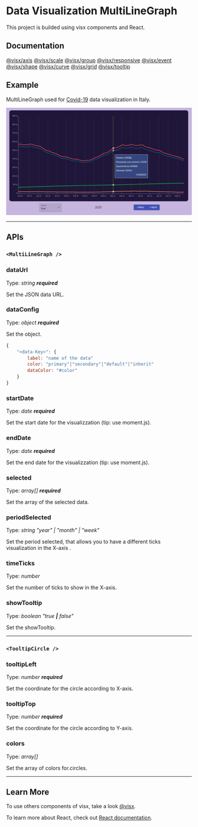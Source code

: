 # Data Visualization MultiLineGraph
This project is builded using visx components and React.

## Documentation
[@visx/axis](https://airbnb.io/visx/docs/axis) [@visx/scale](https://airbnb.io/visx/docs/scale) [@visx/group](https://airbnb.io/visx/docs/group) [@visx/responsive](https://airbnb.io/visx/docs/responsive) [@visx/event](https://airbnb.io/visx/docs/event) [@visx/shape](https://airbnb.io/visx/docs/shape) [@visx/curve](https://airbnb.io/visx/docs/curve) [@visx/grid](https://airbnb.io/visx/docs/grid)
[@visx/tooltip](https://airbnb.io/visx/docs/tooltip)

## Example
MultiLineGraph used for [Covid-19](https://github.com/pcm-dpc/COVID-19) data visualization in Italy.

![MultiLineGraph of the Covid](https://github.com/TuscioWang/covid19-data-visualization/blob/4401804c0cf691ed713528808addfd651b7cb56a/public/GraphCovid.PNG)
________________________________________________________________________________
## APIs
### `<MultiLineGraph />`
### dataUrl
Type: _string **required**_

Set the JSON data URL. 
### dataConfig
Type: _object **required**_

Set the object.
```js
{ 
    "<data-Key>": {
        label: "name of the data"
        color: "primary"|"secondary"|"default"|"inherit"
        dataColor: "#color"
    }
}
```
### startDate
Type: _date **required**_

Set the start date for the visualizzation (tip: use moment.js).
### endDate
Type: _date **required**_

Set the end date for the visualizzation (tip: use moment.js).
### selected
Type: _array[] **required**_

Set the array of the selected data.
### periodSelected
Type: _string "year" | "month" | "week"_

Set the period selected, that allows you to have a different ticks visualization in the X-axis .
### timeTicks
Type: _number_

Set the number of ticks to show in the X-axis.
### showTooltip
Type: _boolean "true **|** false"_

Set the showTooltip.
________________________________________________________________________________
### `<TooltipCircle />`
### tooltipLeft
Type: _number **required**_

Set the coordinate for the circle according to X-axis.
### tooltipTop
Type: _number **required**_

Set the coordinate for the circle according to Y-axis.
### colors
Type: _array[]_

Set the array of colors for.circles.
________________________________________________________________________________
## Learn More
To use others components of visx, take a look [@visx](https://github.com/airbnb/visx).

To learn more about React, check out [React documentation](https://reactjs.org/).
